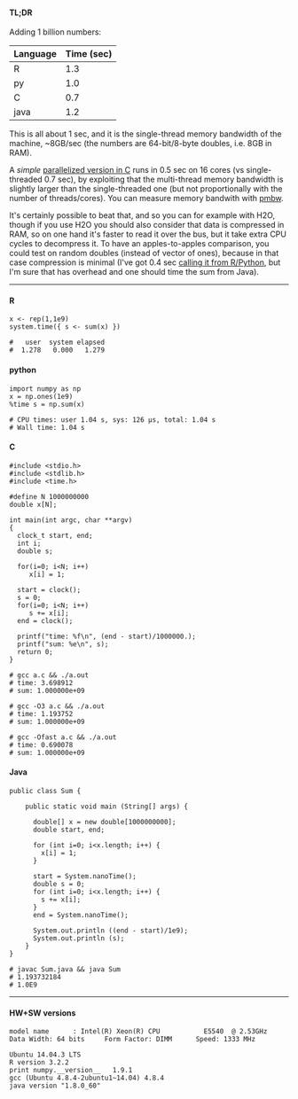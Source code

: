 
#### TL;DR


Adding 1 billion numbers:

Language | Time (sec)
---------|----- 
R        | 1.3
py       | 1.0
C        | 0.7
java     | 1.2

This is all about 1 sec, and it is the single-thread memory bandwidth of the machine,
~8GB/sec (the numbers are 64-bit/8-byte doubles, i.e. 8GB in RAM).

A *simple* [parallelized version in C](https://gist.github.com/szilard/d3cb76839fddc2d529f3) 
runs in 0.5 sec on 16 cores (vs single-threaded 0.7 sec),
by exploiting that the multi-thread memory bandwidth is slightly larger than the single-threaded one
(but not proportionally with the number of threads/cores).
You can measure memory bandwith with [pmbw](https://panthema.net/2013/pmbw/).

It's certainly possible to beat that, and so you can for example with H2O, though if you use
H2O you should also consider that data is compressed in RAM, so on one hand it's faster to read
it over the bus, but it take extra CPU cycles to decompress it. To have an apples-to-apples 
comparison, you could test on random doubles (instead of vector of ones), because in that 
case compression is minimal (I've got 0.4 sec 
[calling it from R/Python](https://gist.github.com/szilard/f9d3387c47c5d79aa9ab), 
but I'm sure that has overhead and one should time the sum from Java).


---------------------------------------------


#### R

```
x <- rep(1,1e9)
system.time({ s <- sum(x) })

#   user  system elapsed 
#  1.278   0.000   1.279 
```



#### python

```
import numpy as np
x = np.ones(1e9)
%time s = np.sum(x)

# CPU times: user 1.04 s, sys: 126 µs, total: 1.04 s
# Wall time: 1.04 s
```



#### C

```
#include <stdio.h>
#include <stdlib.h>
#include <time.h>

#define N 1000000000
double x[N];

int main(int argc, char **argv)
{ 
  clock_t start, end;
  int i;
  double s;

  for(i=0; i<N; i++)
     x[i] = 1;

  start = clock();
  s = 0;
  for(i=0; i<N; i++)
     s += x[i];
  end = clock();

  printf("time: %f\n", (end - start)/1000000.);
  printf("sum: %e\n", s);
  return 0;
}
```

```
# gcc a.c && ./a.out 
# time: 3.698912
# sum: 1.000000e+09

# gcc -O3 a.c && ./a.out 
# time: 1.193752
# sum: 1.000000e+09

# gcc -Ofast a.c && ./a.out 
# time: 0.690078
# sum: 1.000000e+09
```



#### Java

```
public class Sum {

    public static void main (String[] args) {
  
      double[] x = new double[1000000000];
      double start, end;

      for (int i=0; i<x.length; i++) {
        x[i] = 1;
      }

      start = System.nanoTime();
      double s = 0;
      for (int i=0; i<x.length; i++) {
        s += x[i];
      }
      end = System.nanoTime();

      System.out.println ((end - start)/1e9);
      System.out.println (s);
    }
}
```

```
# javac Sum.java && java Sum
# 1.193732184
# 1.0E9
```

---------------------------------------------

#### HW+SW versions

```
model name      : Intel(R) Xeon(R) CPU           E5540  @ 2.53GHz
Data Width: 64 bits     Form Factor: DIMM      Speed: 1333 MHz

Ubuntu 14.04.3 LTS
R version 3.2.2 
print numpy.__version__   1.9.1
gcc (Ubuntu 4.8.4-2ubuntu1~14.04) 4.8.4
java version "1.8.0_60"
```


